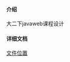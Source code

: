 
#### 介绍
大二下javaweb课程设计

#### 详细文档
[文件位置](https://github.com/Miraitow/webqq/files/14429475/web.docx)
